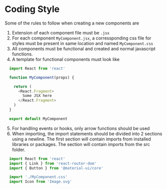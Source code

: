 # Coding Style

Some of the rules to follow when creating a new components are

1. Extension of each component file must be ```.jsx```
2. For each component ```MyComponent.jsx```, a corressponding css file for styles must be present in same location and named ```MyComponent.css```
3. All components must be functional and created and normal javascript functions.
4. A template for functional components must look like
```javascript
  import React from 'react'

  function MyComponent(props) {

    return (
      <React.Fragment>
        Some JSX here
      </React.Fragment>
    )
  }

  export default MyComponent
```
5. For handling events or hooks, only arrow functions should be used
6. When importing, the import statements should be divided into 2 sections using a newline.
  The first section will contain imports from installed libraries or packages.
  The section will contain imports from the src folder.
```javascript
  import React from 'react'
  import { Link } from 'react-router-dom'
  import { Button } from '@material-ui/core'

  import './MyComponent.css'
  import Icon from 'Image.svg'
```

